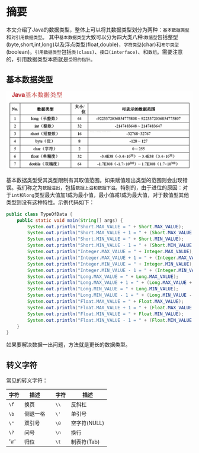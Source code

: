 # 摘要
本文介绍了Java的数据类型，整体上可以将其数据类型划分为两种：`基本数据类型`和`对引用数据类型`。
其中`基本数据类型`大致可以分为四大类八种:`数值型`包括整型(byte,short,int,long)以及浮点类型(float,double)，`字符类型`(char)和`布尔类型`(boolean)。`引用数据类型`包括`类(class)`、`接口(interface)`、和`数组`。需要注意的，引用数据类型本质就是`受限的指针`。

## 基本数据类型
![Java的基本数据类型](./images/基本数据类型.png)

基本数据类型受其类型限制有其取值范围。如果赋值超出类型的范围则会出现错误。我们称之为`数据溢出`，包括`数据上溢和数据下溢`。特别的，由于进位的原因：对于`int和long`类型最大值加1成为最小值，最小值减1成为最大值，对于数值型其他类型则没有这种特性。示例代码如下：

```java
public class TypeOfData {
    public static void main(String[] args) {
        System.out.println("Short.MAX_VALUE = " + Short.MAX_VALUE);
        System.out.println("Short.MAX_VALUE + 1 = " + (Short.MAX_VALUE + 1));
        System.out.println("Short.MIN_VALUE = " + Short.MIN_VALUE);
        System.out.println("Short.MIN_VALUE - 1 = " + (Short.MIN_VALUE - 1));
        System.out.println("Integer.MAX_VALUE = " + Integer.MAX_VALUE);
        System.out.println("Integer.MAX_VALUE + 1 = " + (Integer.MAX_VALUE + 1));
        System.out.println("Integer.MIN_VALUE = " + Integer.MIN_VALUE);
        System.out.println("Integer.MIN_VALUE - 1 = " + (Integer.MIN_VALUE - 1));
        System.out.println("Long.MAX_VALUE = " + Long.MAX_VALUE);
        System.out.println("Long.MAX_VALUE + 1 = " + (Long.MAX_VALUE + 1));
        System.out.println("Long.MIN_VALUE = " + Long.MIN_VALUE);
        System.out.println("Long.MIN_VALUE - 1 = " + (Long.MIN_VALUE - 1));
        System.out.println("Float.MAX_VALUE = " + Float.MAX_VALUE);
        System.out.println("Float.MAX_VALUE + 1 = " + (Float.MAX_VALUE + 1));
        System.out.println("Float.MIN_VALUE = " + Float.MIN_VALUE);
        System.out.println("Float.MIN_VALUE - 1 = " + (Float.MIN_VALUE - 1));
    }
}
```
如果要解决数据一出问题，方法就是更长的数据类型。

## 转义字符
常见的转义字符：

|字符|描述||字符|描述|
|-|-|-|-|-|
|`\f`|换页||`\\`|反斜杠|
|`\b`|倒退一格||`\'`|单引号|
|`\"`|双引号||`\0`|空字符(NULL)|
|`\?`|问号||`\n`|换行|
|'\r'|归位||`\t`|制表符(Tab)|